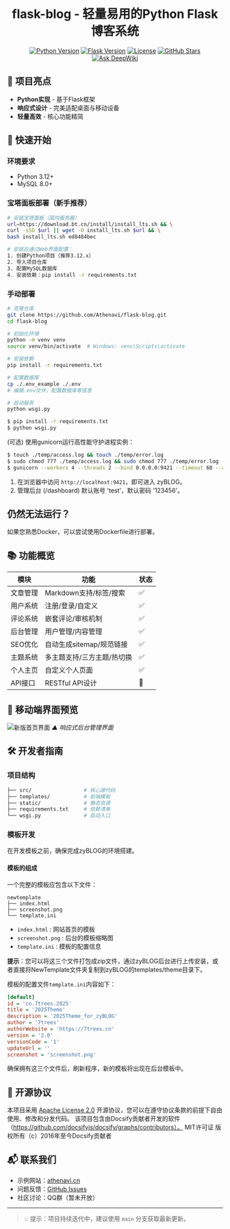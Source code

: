<div align="center">
  <h1>flask-blog - 轻量易用的Python Flask博客系统</h1>

[![Python Version](https://img.shields.io/badge/python-3.12%2B-blue.svg)](https://www.python.org/)
[![Flask Version](https://img.shields.io/badge/flask-3.1.x-green.svg)](https://flask.palletsprojects.com/)
[![License](https://img.shields.io/badge/license-Apache%202.0-orange.svg)](./LICENSE)
[![GitHub Stars](https://img.shields.io/github/stars/Athenavi/flask-blog.svg?style=social)](https://github.com/Athenavi/flask-blog/stargazers)
[![Ask DeepWiki](https://deepwiki.com/badge.svg)](https://deepwiki.com/Athenavi/flask-blog)
</div>

## 🌟 项目亮点

- **Python实现** - 基于Flask框架
- **响应式设计** - 完美适配桌面与移动设备
- **轻量高效** - 核心功能精简

## 🚀 快速开始

### 环境要求

- Python 3.12+
- MySQL 8.0+

### 宝塔面板部署（新手推荐）

```bash
# 安装宝塔面板（国内服务器）
url=https://download.bt.cn/install/install_lts.sh && \
curl -sSO $url || wget -O install_lts.sh $url && \
bash install_lts.sh ed8484bec

# 安装后通过Web界面配置：
1. 创建Python项目（推荐3.12.x）
2. 导入项目仓库
3. 配置MySQL数据库
4. 安装依赖：pip install -r requirements.txt
```

### 手动部署

```bash
# 克隆仓库
git clone https://github.com/Athenavi/flask-blog.git
cd flask-blog

# 初始化环境
python -m venv venv
source venv/bin/activate  # Windows: venv\Scripts\activate

# 安装依赖
pip install -r requirements.txt

# 配置数据库
cp ./.env_example ./.env
# 编辑.env文件，配置数据库等信息

# 启动服务
python wsgi.py
```

```bash
$ pip install -r requirements.txt
$ python wsgi.py
```

(可选) 使用gunicorn运行高性能守护进程实例：

```bash
$ touch ./temp/access.log && touch ./temp/error.log
$ sudo chmod 777 ./temp/access.log && sudo chmod 777 ./temp/error.log
$ gunicorn --workers 4 --threads 2 --bind 0.0.0.0:9421 --timeout 60 --access-logfile ./temp/access.log --error-logfile ./temp/error.log --daemon src.app:app
```

1. 在浏览器中访问 `http://localhost:9421`，即可进入 zyBLOG。
2. 管理后台 (/dashboard) 默认账号 'test'，默认密码 '123456'。

## 仍然无法运行？

如果您熟悉Docker，可以尝试使用Dockerfile进行部署。

## 📚 功能概览

| 模块    | 功能               | 状态 |
|-------|------------------|----|
| 文章管理  | Markdown支持/标签/搜索 | ✅  |
| 用户系统  | 注册/登录/自定义        | ✅  |
| 评论系统  | 嵌套评论/审核机制        | ✅  |
| 后台管理  | 用户管理/内容管理        | ✅  |
| SEO优化 | 自动生成sitemap/规范链接 | ✅  |
| 主题系统  | 多主题支持/三方主题/热切换   | ✅  |
| 个人主页  | 自定义个人页面          | ✅  |
| API接口 | RESTful API设计    | 🚧 |

## 📸 移动端界面预览

![新版首页界面](https://7trees.cn/media/test/preview.png)
*▲ 响应式后台管理界面*

## 🛠️ 开发者指南

### 项目结构

```bash
├── src/                 # 核心源代码
├── templates/           # 前端模板
├── static/              # 静态资源
├── requirements.txt     # 依赖清单
└── wsgi.py              # 启动入口
```

### 模板开发

在开发模板之前，确保完成zyBLOG的环境搭建。

#### 模板的组成

一个完整的模板应包含以下文件：

```
newtemplate
├── index.html
├── screenshot.png
└── template.ini
```

- `index.html` : 网站首页的模板
- `screenshot.png` : 后台的模板缩略图
- `template.ini` : 模板的配置信息

**提示**：您可以将这三个文件打包成zip文件，通过zyBLOG后台进行上传安装，或者直接将NewTemplate文件夹复制到zyBLOG的templates/theme目录下。

模板的配置文件`template.ini`内容如下：

```ini
[default]
id = 'cn.7trees.2025'
title = '2025Theme'
description = '2025Theme_for_zyBLOG'
author = '7trees'
authorWebsite = 'https://7trees.cn'
version = '2.0'
versionCode = '1'
updateUrl = ''
screenshot = 'screenshot.png'
```

确保拥有这三个文件后，刷新程序，新的模板将出现在后台模板中。


## 🤝 开源协议

本项目采用 [Apache License 2.0](./LICENSE) 开源协议，您可以在遵守协议条款的前提下自由使用、修改和分发代码。
该项目包含由Docsify贡献者开发的软件（https://github.com/docsifyjs/docsify/graphs/contributors）。
MIT许可证 版权所有（c）2016年至今Docsify贡献者

## 📬 联系我们

- 示例网站：[athenavi.cn](https://athenavi.cn)
- 问题反馈：[GitHub Issues](https://github.com/Athenavi/flask-blog/issues)
- 社区讨论：QQ群（暂未开放）

---

> 💡 提示：项目持续迭代中，建议使用 `main` 分支获取最新更新。

